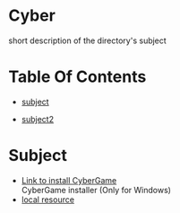<!-- press ctrl+K then V to open a preview of the MarkDown file  -->
# Cyber
short description of the directory's subject

# Table Of Contents

* [subject](#subject) 

* [subject2](#subject2) 

# Subject
* [Link to install CyberGame](https://account.cyber.games/downloads/)  <!-- note we must have 2 spaces here for a newline-->  
CyberGame installer (Only for Windows)
* [local resource](./resourceName.someFile)

